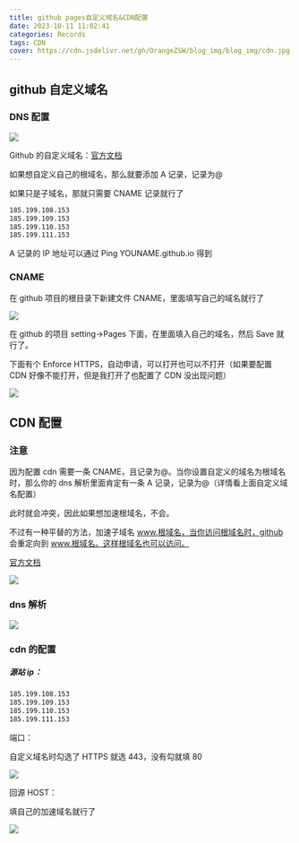```yaml
---
title: github pages自定义域名&CDN配置
date: 2023-10-11 11:02:41
categories: Records
tags: CDN
cover: https://cdn.jsdelivr.net/gh/OrangeZSW/blog_img/blog_img/cdn.jpg
---
```


## github 自定义域名

### DNS 配置

![](https://cdn.jsdelivr.net/gh/OrangeZSW/blog_img/blog_img/image-20231011110553135.png)

Github 的自定义域名：[官方文档](https://docs.github.com/zh/pages/configuring-a-custom-domain-for-your-github-pages-site/about-custom-domains-and-github-pages)

如果想自定义自己的根域名，那么就要添加 A 记录，记录为@

如果只是子域名，那就只需要 CNAME 记录就行了

```sh
185.199.108.153
185.199.109.153
185.199.110.153
185.199.111.153
```

A 记录的 IP 地址可以通过 Ping YOUNAME.github.io 得到

### CNAME

在 github 项目的根目录下新建文件 CNAME，里面填写自己的域名就行了

![](https://cdn.jsdelivr.net/gh/OrangeZSW/blog_img/blog_img/image-20231011111121147.png)

在 github 的项目 setting->Pages 下面，在里面填入自己的域名，然后 Save 就行了。

下面有个 Enforce HTTPS，自动申请，可以打开也可以不打开（如果要配置 CDN 好像不能打开，但是我打开了也配置了 CDN 没出现问题）

![](https://cdn.jsdelivr.net/gh/OrangeZSW/blog_img/blog_img/image-20231011111313458.png)

## CDN 配置

### 注意

因为配置 cdn 需要一条 CNAME，且记录为@。当你设置自定义的域名为根域名时，那么你的 dns 解析里面肯定有一条 A 记录，记录为@（详情看上面自定义域名配置）

此时就会冲突，因此如果想加速根域名，不会。

不过有一种平替的方法，加速子域名 www.根域名，当你访问根域名时，github 会重定向到 www.根域名。这样根域名也可以访问。

[官方文档](https://docs.github.com/zh/pages/configuring-a-custom-domain-for-your-github-pages-site/about-custom-domains-and-github-pages)

![](https://cdn.jsdelivr.net/gh/OrangeZSW/blog_img/blog_img/image-20231012194245918.png)

### dns 解析

![](https://cdn.jsdelivr.net/gh/OrangeZSW/blog_img/blog_img/image-20231013105843644.png)

### cdn 的配置

##### 源站 ip：

```bash
185.199.108.153
185.199.109.153
185.199.110.153
185.199.111.153
```

端口：

自定义域名时勾选了 HTTPS 就选 443，没有勾就填 80

![](https://cdn.jsdelivr.net/gh/OrangeZSW/blog_img/blog_img/image-20231012195018683.png)

回源 HOST：

填自己的加速域名就行了

![](https://cdn.jsdelivr.net/gh/OrangeZSW/blog_img/blog_img/image-20231012195228129.png)

